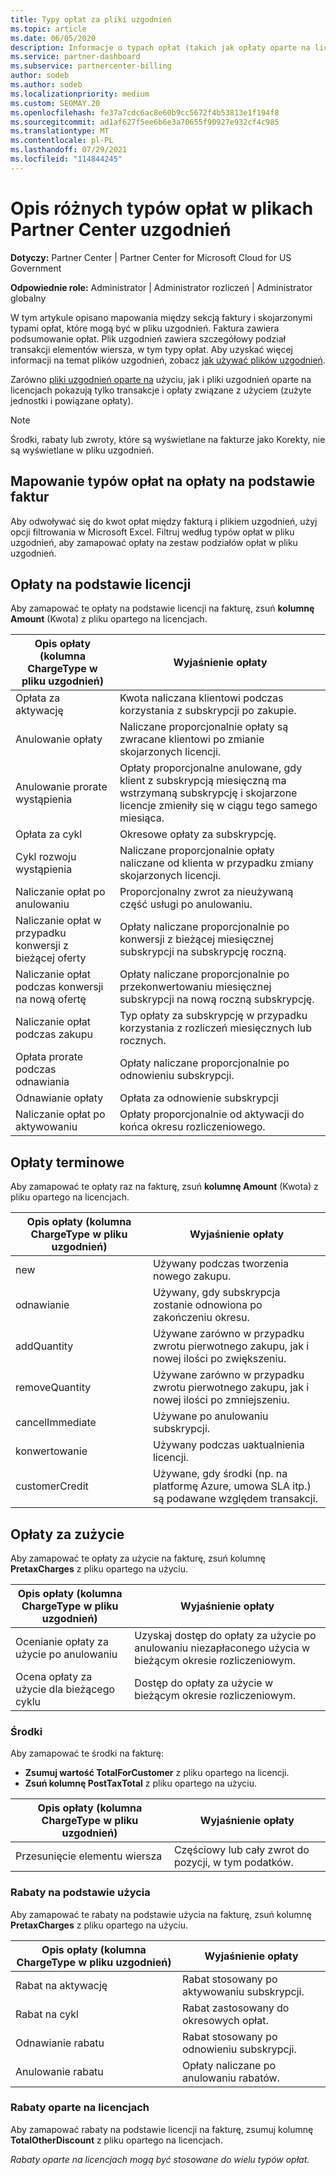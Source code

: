 ```yaml
---
title: Typy opłat za pliki uzgodnień
ms.topic: article
ms.date: 06/05/2020
description: Informacje o typach opłat (takich jak opłaty oparte na licencjach, na podstawie użycia i jeden raz), środki i rabaty w Partner Center uzgadniania.
ms.service: partner-dashboard
ms.subservice: partnercenter-billing
author: sodeb
ms.author: sodeb
ms.localizationpriority: medium
ms.custom: SEOMAY.20
ms.openlocfilehash: fe37a7cdc6ac8e60b9cc5672f4b53813e1f194f8
ms.sourcegitcommit: ad1af627f5ee6b6e3a70655f90927e932cf4c985
ms.translationtype: MT
ms.contentlocale: pl-PL
ms.lasthandoff: 07/29/2021
ms.locfileid: "114844245"
---
```

# <a name="understand-the-different-charge-types-in-partner-center-reconciliation-files"></a>Opis różnych typów opłat w plikach Partner Center uzgodnień

**Dotyczy:** Partner Center | Partner Center for Microsoft Cloud for US Government

**Odpowiednie role:** Administrator | Administrator rozliczeń | Administrator globalny

W tym artykule opisano mapowania między sekcją faktury i skojarzonymi typami opłat, które mogą być w pliku uzgodnień. Faktura zawiera podsumowanie opłat. Plik uzgodnień zawiera szczegółowy podział transakcji elementów wiersza, w tym typy opłat. Aby uzyskać więcej informacji na temat plików uzgodnień, zobacz [jak używać plików uzgodnień](use-the-reconciliation-files.md).

Zarówno [pliki uzgodnień oparte na](usage-based-recon-files.md) użyciu, jak i pliki uzgodnień oparte na licencjach pokazują tylko transakcje i opłaty związane z użyciem (zużyte jednostki i powiązane opłaty). [](license-based-recon-files.md)

> [!NOTE]
> Środki, rabaty lub zwroty, które są  wyświetlane na fakturze jako Korekty, nie są wyświetlane w pliku uzgodnień.

## <a name="map-charge-types-to-invoice-charges"></a>Mapowanie typów opłat na opłaty na podstawie faktur

Aby odwoływać się do kwot opłat między fakturą i plikiem uzgodnień, użyj opcji filtrowania w Microsoft Excel. Filtruj według typów opłat w pliku uzgodnień, aby zamapować opłaty na zestaw podziałów opłat w pliku uzgodnień.

## <a name="license-based-charges"></a>Opłaty na podstawie licencji

Aby zamapować te opłaty na podstawie licencji na fakturę, zsuń **kolumnę Amount** (Kwota) z pliku opartego na licencjach.

| Opis opłaty (kolumna ChargeType w pliku uzgodnień) | Wyjaśnienie opłaty |
| ------------------------------------------------------------- | ------------------ |
| Opłata za aktywację | Kwota naliczana klientowi podczas korzystania z subskrypcji po zakupie. |
| Anulowanie opłaty | Naliczane proporcjonalnie opłaty są zwracane klientowi po zmianie skojarzonych licencji. |
| Anulowanie prorate wystąpienia | Opłaty proporcjonalne anulowane, gdy klient z subskrypcją miesięczną ma wstrzymaną subskrypcję i skojarzone licencje zmieniły się w ciągu tego samego miesiąca. |
| Opłata za cykl | Okresowe opłaty za subskrypcję. |
| Cykl rozwoju wystąpienia | Naliczane proporcjonalnie opłaty naliczane od klienta w przypadku zmiany skojarzonych licencji. |
| Naliczanie opłat po anulowaniu | Proporcjonalny zwrot za nieużywaną część usługi po anulowaniu. |
| Naliczanie opłat w przypadku konwersji z bieżącej oferty | Opłaty naliczane proporcjonalnie po konwersji z bieżącej miesięcznej subskrypcji na subskrypcję roczną. |
| Naliczanie opłat podczas konwersji na nową ofertę | Opłaty naliczane proporcjonalnie po przekonwertowaniu miesięcznej subskrypcji na nową roczną subskrypcję. |
| Naliczanie opłat podczas zakupu | Typ opłaty za subskrypcję w przypadku korzystania z rozliczeń miesięcznych lub rocznych. |
| Opłata prorate podczas odnawiania | Opłaty naliczane proporcjonalnie po odnowieniu subskrypcji. |
| Odnawianie opłaty | Opłata za odnowienie subskrypcji |
| Naliczanie opłat po aktywowaniu | Opłaty proporcjonalnie od aktywacji do końca okresu rozliczeniowego. |

## <a name="one-time-charges"></a>Opłaty terminowe

Aby zamapować te opłaty raz na fakturę, zsuń **kolumnę Amount** (Kwota) z pliku opartego na licencjach.

| Opis opłaty (kolumna ChargeType w pliku uzgodnień) | Wyjaśnienie opłaty |
| ------------------------------------------------------------- | ------------------ |
| new | Używany podczas tworzenia nowego zakupu. |
| odnawianie | Używany, gdy subskrypcja zostanie odnowiona po zakończeniu okresu. |
| addQuantity | Używane zarówno w przypadku zwrotu pierwotnego zakupu, jak i nowej ilości po zwiększeniu. |
| removeQuantity | Używane zarówno w przypadku zwrotu pierwotnego zakupu, jak i nowej ilości po zmniejszeniu. |
| cancelImmediate | Używane po anulowaniu subskrypcji. |
| konwertowanie | Używany podczas uaktualnienia licencji. |
| customerCredit | Używane, gdy środki (np. na platformę Azure, umowa SLA itp.) są podawane względem transakcji. |

## <a name="usage-charges"></a>Opłaty za zużycie

Aby zamapować te opłaty za użycie na fakturę, zsuń kolumnę **PretaxCharges** z pliku opartego na użyciu.

| Opis opłaty (kolumna ChargeType w pliku uzgodnień) | Wyjaśnienie opłaty |
| ------------------------------------------------------------- | ------------------ |
| Ocenianie opłaty za użycie po anulowaniu | Uzyskaj dostęp do opłaty za użycie po anulowaniu niezapłaconego użycia w bieżącym okresie rozliczeniowym. |
| Ocena opłaty za użycie dla bieżącego cyklu | Dostęp do opłaty za użycie w bieżącym okresie rozliczeniowym. |

### <a name="credits"></a>Środki

Aby zamapować te środki na fakturę:

- **Zsumuj wartość TotalForCustomer** z pliku opartego na licencji.
- **Zsuń kolumnę PostTaxTotal** z pliku opartego na użyciu.

| Opis opłaty (kolumna ChargeType w pliku uzgodnień) | Wyjaśnienie opłaty |
| ------------------------------------------------------------- | ------------------ |
| Przesunięcie elementu wiersza | Częściowy lub cały zwrot do pozycji, w tym podatków. |

### <a name="usage-based-discounts"></a>Rabaty na podstawie użycia

Aby zamapować te rabaty na podstawie użycia na fakturę, zsuń kolumnę **PretaxCharges** z pliku opartego na użyciu.

| Opis opłaty (kolumna ChargeType w pliku uzgodnień) | Wyjaśnienie opłaty |
| ------------------------------------------------------------- | ------------------ |
| Rabat na aktywację | Rabat stosowany po aktywowaniu subskrypcji. |
| Rabat na cykl | Rabat zastosowany do okresowych opłat. |
| Odnawianie rabatu | Rabat stosowany po odnowieniu subskrypcji. |
| Anulowanie rabatu | Opłaty naliczane po anulowaniu rabatów. |

### <a name="license-based-discounts"></a>Rabaty oparte na licencjach

Aby zamapować rabaty na podstawie licencji na fakturę, zsumuj kolumnę **TotalOtherDiscount** z pliku opartego na licencjach.

*Rabaty oparte na licencjach mogą być stosowane do wielu typów opłat.*
